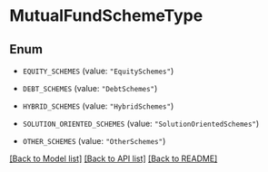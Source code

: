 # MutualFundSchemeType

## Enum


* `EQUITY_SCHEMES` (value: `"EquitySchemes"`)

* `DEBT_SCHEMES` (value: `"DebtSchemes"`)

* `HYBRID_SCHEMES` (value: `"HybridSchemes"`)

* `SOLUTION_ORIENTED_SCHEMES` (value: `"SolutionOrientedSchemes"`)

* `OTHER_SCHEMES` (value: `"OtherSchemes"`)


[[Back to Model list]](../README.md#documentation-for-models) [[Back to API list]](../README.md#documentation-for-api-endpoints) [[Back to README]](../README.md)



